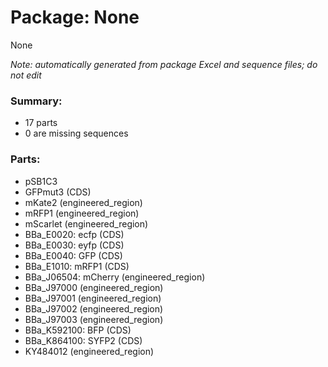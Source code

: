# Package: None

None

_Note: automatically generated from package Excel and sequence files; do not edit_

### Summary:

- 17 parts
- 0 are missing sequences

### Parts:

- pSB1C3
- GFPmut3 (CDS)
- mKate2 (engineered_region)
- mRFP1 (engineered_region)
- mScarlet (engineered_region)
- BBa_E0020: ecfp (CDS)
- BBa_E0030: eyfp (CDS)
- BBa_E0040: GFP (CDS)
- BBa_E1010: mRFP1 (CDS)
- BBa_J06504: mCherry (engineered_region)
- BBa_J97000 (engineered_region)
- BBa_J97001 (engineered_region)
- BBa_J97002 (engineered_region)
- BBa_J97003 (engineered_region)
- BBa_K592100: BFP (CDS)
- BBa_K864100: SYFP2 (CDS)
- KY484012 (engineered_region)
